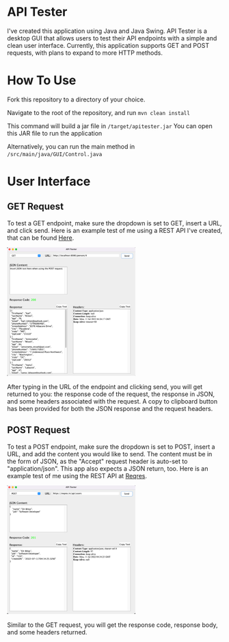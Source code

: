# API Tester
I've created this application using Java and Java Swing. API Tester
is a desktop GUI that allows users to test their API endpoints with 
a simple and clean user interface. Currently, this application supports
GET and POST requests, with plans to expand to more HTTP methods. 

# How To Use
Fork this repository to a directory of your choice.

Navigate to the root of the repository, and run  ```mvn clean install```

This command will build a jar file in ```/target/apitester.jar``` You can open this JAR file to run the application

Alternatively, you can run the main method in ```/src/main/java/GUI/Control.java```

# User Interface

## GET Request

To test a GET endpoint, make sure the dropdown is set to GET, insert a URL, and
click send. Here is an example test of me using a REST API I've created, that can be 
found [Here](https://github.com/ori-bibas/randomperson). 

<img src="src/main/resources/img_1.png"  width="300" height="300">


After typing in the URL of the endpoint and clicking send, you will get returned to you:
the response code of the request, the response in JSON, and some headers
associated with the request. A copy to clipboard button has been provided for both
the JSON response and the request headers.

## POST Request

To test a POST endpoint, make sure the dropdown is set to POST, insert a URL,
and add the content you would like to send. The content must be in the form
of JSON, as the "Accept" request header is auto-set to "application/json". 
This app also expects a JSON return, too. Here is an example test of me using 
the REST API at [Reqres](https://reqres.in/).

<img src="src/main/resources/img_2.png"  width="300" height="300">

Similar to the GET request, you will get the response code, response body, and
some headers returned. 